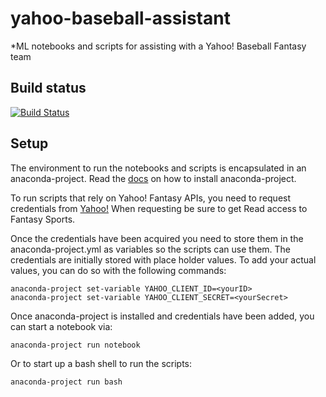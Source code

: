 # yahoo-baseball-assistant

*ML notebooks and scripts for assisting with a Yahoo! Baseball Fantasy team

## Build status

[![Build Status](https://travis-ci.com/spilchen/yahoo_baseball_assistant.svg?branch=master)](https://travis-ci.com/spilchen/yahoo_baseball_assistant)

## Setup

The environment to run the notebooks and scripts is encapsulated in an anaconda-project.  Read the [docs](https://anaconda-project.readthedocs.io/en/latest/install.html) on how to install anaconda-project.  

To run scripts that rely on Yahoo! Fantasy APIs, you need to request credentials from [Yahoo!](https://developer.yahoo.com/apps/create/)  When requesting be sure to get Read access to Fantasy Sports.

Once the credentials have been acquired you need to store them in the anaconda-project.yml as variables so the scripts can use them.  The credentials are initially stored with place holder values.  To add your actual values, you can do so with the following commands:
```
anaconda-project set-variable YAHOO_CLIENT_ID=<yourID>
anaconda-project set-variable YAHOO_CLIENT_SECRET=<yourSecret>
```

Once anaconda-project is installed and credentials have been added, you can start a notebook via:

```
anaconda-project run notebook
```

Or to start up a bash shell to run the scripts:

```
anaconda-project run bash
```
